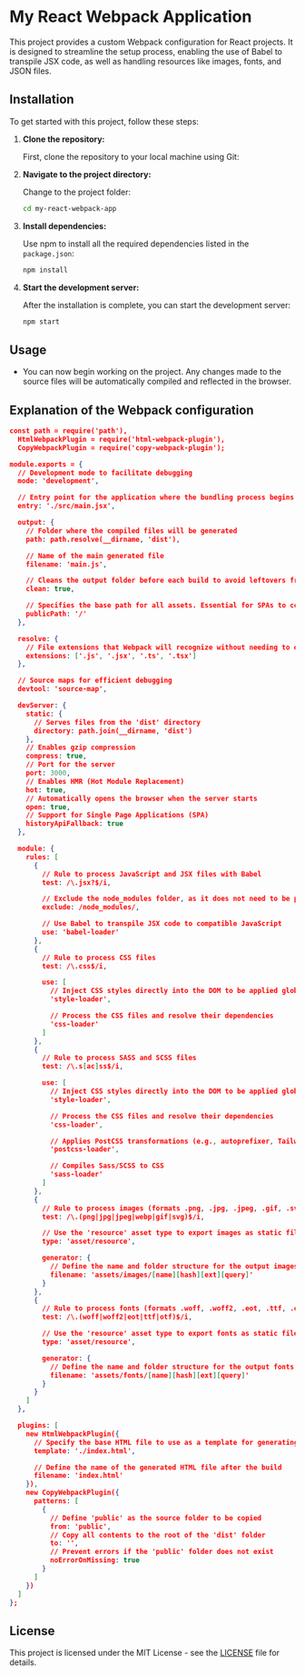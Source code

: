 # My React Webpack Application

This project provides a custom Webpack configuration for React projects. It is designed to streamline the setup process, enabling the use of Babel to transpile JSX code, as well as handling resources like images, fonts, and JSON files.

## Installation

To get started with this project, follow these steps:

1. **Clone the repository:**

   First, clone the repository to your local machine using Git:

2. **Navigate to the project directory:**

   Change to the project folder:

   ```bash
   cd my-react-webpack-app
   ```

3. **Install dependencies:**

   Use npm to install all the required dependencies listed in the `package.json`:

   ```bash
   npm install
   ```

4. **Start the development server:**

   After the installation is complete, you can start the development server:

   ```bash
   npm start
   ```

## Usage

- You can now begin working on the project. Any changes made to the source files will be automatically compiled and reflected in the browser.

## Explanation of the Webpack configuration

```json
const path = require('path'),
  HtmlWebpackPlugin = require('html-webpack-plugin'),
  CopyWebpackPlugin = require('copy-webpack-plugin');

module.exports = {
  // Development mode to facilitate debugging
  mode: 'development',

  // Entry point for the application where the bundling process begins
  entry: './src/main.jsx',

  output: {
    // Folder where the compiled files will be generated
    path: path.resolve(__dirname, 'dist'),

    // Name of the main generated file
    filename: 'main.js',

    // Cleans the output folder before each build to avoid leftovers from previous builds
    clean: true,

    // Specifies the base path for all assets. Essential for SPAs to correctly handle client-side routing.
    publicPath: '/'
  },

  resolve: {
    // File extensions that Webpack will recognize without needing to explicitly specify them
    extensions: ['.js', '.jsx', '.ts', '.tsx']
  },

  // Source maps for efficient debugging
  devtool: 'source-map',

  devServer: {
    static: {
      // Serves files from the 'dist' directory
      directory: path.join(__dirname, 'dist')
    },
    // Enables gzip compression
    compress: true,
    // Port for the server
    port: 3000,
    // Enables HMR (Hot Module Replacement)
    hot: true,
    // Automatically opens the browser when the server starts
    open: true,
    // Support for Single Page Applications (SPA)
    historyApiFallback: true
  },

  module: {
    rules: [
      {
        // Rule to process JavaScript and JSX files with Babel
        test: /\.jsx?$/i,

        // Exclude the node_modules folder, as it does not need to be processed by Babel
        exclude: /node_modules/,

        // Use Babel to transpile JSX code to compatible JavaScript
        use: 'babel-loader'
      },
      {
        // Rule to process CSS files
        test: /\.css$/i,

        use: [
          // Inject CSS styles directly into the DOM to be applied globally
          'style-loader',

          // Process the CSS files and resolve their dependencies
          'css-loader'
        ]
      },
      {
        // Rule to process SASS and SCSS files
        test: /\.s[ac]ss$/i,

        use: [
          // Inject CSS styles directly into the DOM to be applied globally
          'style-loader',

          // Process the CSS files and resolve their dependencies
          'css-loader',

          // Applies PostCSS transformations (e.g., autoprefixer, TailwindCSS)
          'postcss-loader',

          // Compiles Sass/SCSS to CSS
          'sass-loader'
        ]
      },
      {
        // Rule to process images (formats .png, .jpg, .jpeg, .gif, .svg)
        test: /\.(png|jpg|jpeg|webp|gif|svg)$/i,

        // Use the 'resource' asset type to export images as static files
        type: 'asset/resource',

        generator: {
          // Define the name and folder structure for the output images with a unique hash
          filename: 'assets/images/[name][hash][ext][query]'
        }
      },
      {
        // Rule to process fonts (formats .woff, .woff2, .eot, .ttf, .otf)
        test: /\.(woff|woff2|eot|ttf|otf)$/i,

        // Use the 'resource' asset type to export fonts as static files
        type: 'asset/resource',

        generator: {
          // Define the name and folder structure for the output fonts with a unique hash
          filename: 'assets/fonts/[name][hash][ext][query]'
        }
      }
    ]
  },

  plugins: [
    new HtmlWebpackPlugin({
      // Specify the base HTML file to use as a template for generating the final file
      template: './index.html',

      // Define the name of the generated HTML file after the build
      filename: 'index.html'
    }),
    new CopyWebpackPlugin({
      patterns: [
        {
          // Define 'public' as the source folder to be copied
          from: 'public',
          // Copy all contents to the root of the 'dist' folder
          to: '',
          // Prevent errors if the 'public' folder does not exist
          noErrorOnMissing: true
        }
      ]
    })
  ]
};
```

## License

This project is licensed under the MIT License - see the [LICENSE](LICENSE) file for details.

